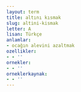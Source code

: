 ```yaml
---
layout: term
title: altını kısmak
slug: altini-kismak
letter: A
lisan: Türkçe
anlamlar:
- ocağın alevini azaltmak
ozellikler:
- - ''
ornekler:
- - ''
orneklerkaynak:
- - ''
---
```

